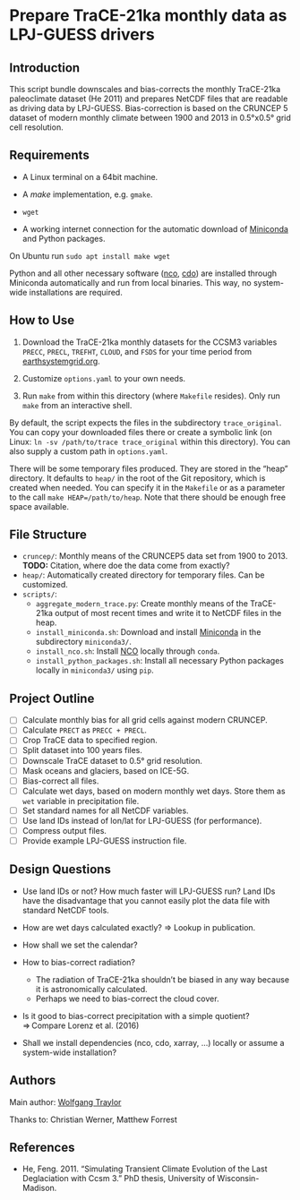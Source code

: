 Prepare TraCE-21ka monthly data as LPJ-GUESS drivers
====================================================

Introduction
------------

This script bundle downscales and bias-corrects the monthly TraCE-21ka paleoclimate dataset (He 2011) and prepares NetCDF files that are readable as driving data by LPJ-GUESS.
Bias-correction is based on the CRUNCEP 5 dataset of modern monthly climate between 1900 and 2013 in 0.5°x0.5° grid cell resolution.<!--TODO: Citation-->

<!--TODO:
- Algorithm for downscaling
- Why downscaling? ⇒ generate orthographical details
- How to interpret the high resolution: Anything that’s not elevation is an artefact.
- How are changing coast lines handled?
-->

Requirements
------------

- A Linux terminal on a 64bit machine.

- A _make_ implementation, e.g. `gmake`.

- `wget`

- A working internet connection for the automatic download of [Miniconda](https://conda.io/miniconda.html) and Python packages.

On Ubuntu run `sudo apt install make wget`

Python and all other necessary software ([nco](http://nco.sourceforge.net/), [cdo](https://code.mpimet.mpg.de/projects/cdo)) are installed through Miniconda automatically and run from local binaries.
This way, no system-wide installations are required.

How to Use
----------

1) Download the TraCE-21ka monthly datasets for the CCSM3 variables `PRECC`, `PRECL`, `TREFHT`, `CLOUD`, and `FSDS` for your time period from [earthsystemgrid.org](https://www.earthsystemgrid.org/dataset/ucar.cgd.ccsm3.trace.html).

2) Customize `options.yaml` to your own needs.

3) Run `make` from within this directory (where `Makefile` resides).
Only run `make` from an interactive shell.

By default, the script expects the files in the subdirectory `trace_original`.
You can copy your downloaded files there or create a symbolic link (on Linux: `ln -sv /path/to/trace trace_original` within this directory).
You can also supply a custom path in `options.yaml`.

There will be some temporary files produced.
They are stored in the “heap” directory.
It defaults to `heap/` in the root of the Git repository, which is created when needed.
You can specify it in the `Makefile` or as a parameter to the call `make HEAP=/path/to/heap`.
Note that there should be enough free space available.

File Structure
--------------

- `cruncep/`: Monthly means of the CRUNCEP5 data set from 1900 to 2013.
  **TODO:** Citation, where doe the data come from exactly?
- `heap/`: Automatically created directory for temporary files. Can be customized.
- `scripts/`:
    + `aggregate_modern_trace.py`: Create monthly means of the TraCE-21ka output of most recent times and write it to NetCDF files in the heap.
    + `install_miniconda.sh`: Download and install [Miniconda](https://conda.io/miniconda.html) in the subdirectory `miniconda3/`.
    + `install_nco.sh`: Install [NCO](http://nco.sourceforge.net/) locally through `conda`.
    + `install_python_packages.sh`: Install all necessary Python packages locally in `miniconda3/` using `pip`.

Project Outline
---------------

- [ ] Calculate monthly bias for all grid cells against modern CRUNCEP.
- [ ] Calculate `PRECT` as `PRECC + PRECL`.
- [ ] Crop TraCE data to specified region.
- [ ] Split dataset into 100 years files.
- [ ] Downscale TraCE dataset to 0.5° grid resolution.
- [ ] Mask oceans and glaciers, based on ICE-5G.
- [ ] Bias-correct all files.
- [ ] Calculate wet days, based on modern monthly wet days. Store them as `wet` variable in precipitation file.
- [ ] Set standard names for all NetCDF variables.
- [ ] Use land IDs instead of lon/lat for LPJ-GUESS (for performance).
- [ ] Compress output files.
- [ ] Provide example LPJ-GUESS instruction file.

Design Questions
----------------

- Use land IDs or not? How much faster will LPJ-GUESS run? Land IDs have the disadvantage that you cannot easily plot the data file with standard NetCDF tools.

- How are wet days calculated exactly? ⇒ Lookup in publication.

- How shall we set the calendar?

- How to bias-correct radiation?
    + The radiation of TraCE-21ka shouldn’t be biased in any way because it is astronomically calculated.
    + Perhaps we need to bias-correct the cloud cover.

- Is it good to bias-correct precipitation with a simple quotient? ⇒ Compare Lorenz et al. (2016)

- Shall we install dependencies (nco, cdo, xarray, ...) locally or assume a system-wide installation?

Authors
-------

Main author: [Wolfgang Traylor](mailto:wolfgang.pappa@senckenberg.de)

Thanks to: Christian Werner, Matthew Forrest

References
----------

- He, Feng. 2011. “Simulating Transient Climate Evolution of the Last Deglaciation with Ccsm 3.” PhD thesis, University of Wisconsin-Madison.
